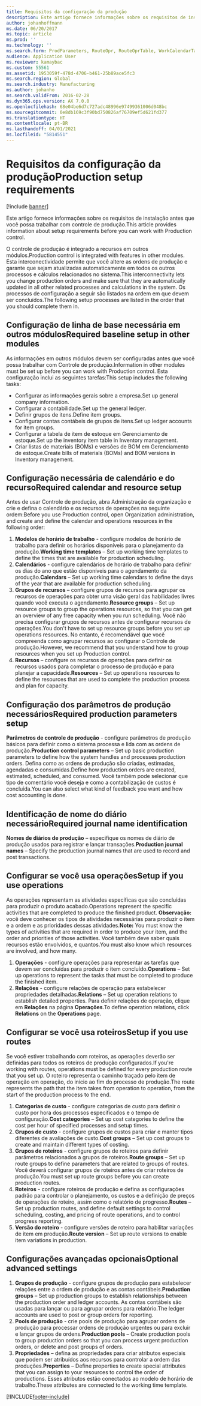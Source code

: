 ```yaml
---
title: Requisitos da configuração da produção
description: Este artigo fornece informações sobre os requisitos de instalação antes que você possa trabalhar com controle de produção.
author: johanhoffmann
ms.date: 06/20/2017
ms.topic: article
ms.prod: ''
ms.technology: ''
ms.search.form: ProdParameters, RouteOpr, RouteOprTable, WorkCalendarTable, WorkTimeTable, WrkCtrTable
audience: Application User
ms.reviewer: kamaybac
ms.custom: 55561
ms.assetid: 1953059f-478d-4706-b461-25b89ace5fc3
ms.search.region: Global
ms.search.industry: Manufacturing
ms.author: johanho
ms.search.validFrom: 2016-02-28
ms.dyn365.ops.version: AX 7.0.0
ms.openlocfilehash: 68e04be6d7c727adc48996e97499361006d048bc
ms.sourcegitcommit: 0e8db169c3f90bd750826af76709ef5d621fd377
ms.translationtype: HT
ms.contentlocale: pt-BR
ms.lasthandoff: 04/01/2021
ms.locfileid: "5814551"
---
```

# <a name="production-setup-requirements"></a><span data-ttu-id="88426-103">Requisitos da configuração da produção</span><span class="sxs-lookup"><span data-stu-id="88426-103">Production setup requirements</span></span>

[!include [banner](../includes/banner.md)]

<span data-ttu-id="88426-104">Este artigo fornece informações sobre os requisitos de instalação antes que você possa trabalhar com controle de produção.</span><span class="sxs-lookup"><span data-stu-id="88426-104">This article provides information about setup requirements before you can work with Production control.</span></span> 

<span data-ttu-id="88426-105">O controle de produção é integrado a recursos em outros módulos.</span><span class="sxs-lookup"><span data-stu-id="88426-105">Production control is integrated with features in other modules.</span></span> <span data-ttu-id="88426-106">Esta interconectividade permite que você altere as ordens de produção e garante que sejam atualizadas automaticamente em todos os outros processos e cálculos relacionados no sistema.</span><span class="sxs-lookup"><span data-stu-id="88426-106">This interconnectivity lets you change production orders and make sure that they are automatically updated in all other related processes and calculations in the system.</span></span> <span data-ttu-id="88426-107">Os processos de configuração a seguir são listados na ordem em que devem ser concluídos.</span><span class="sxs-lookup"><span data-stu-id="88426-107">The following setup processes are listed in the order that you should complete them in.</span></span>

## <a name="required-baseline-setup-in-other-modules"></a><span data-ttu-id="88426-108">Configuração de linha de base necessária em outros módulos</span><span class="sxs-lookup"><span data-stu-id="88426-108">Required baseline setup in other modules</span></span>
<span data-ttu-id="88426-109">As informações em outros módulos devem ser configuradas antes que você possa trabalhar com Controle de produção.</span><span class="sxs-lookup"><span data-stu-id="88426-109">Information in other modules must be set up before you can work with Production control.</span></span> <span data-ttu-id="88426-110">Esta configuração inclui as seguintes tarefas:</span><span class="sxs-lookup"><span data-stu-id="88426-110">This setup includes the following tasks:</span></span>

-   <span data-ttu-id="88426-111">Configurar as informações gerais sobre a empresa.</span><span class="sxs-lookup"><span data-stu-id="88426-111">Set up general company information.</span></span>
-   <span data-ttu-id="88426-112">Configurar a contabilidade.</span><span class="sxs-lookup"><span data-stu-id="88426-112">Set up the general ledger.</span></span>
-   <span data-ttu-id="88426-113">Definir grupos de itens.</span><span class="sxs-lookup"><span data-stu-id="88426-113">Define item groups.</span></span>
-   <span data-ttu-id="88426-114">Configurar contas contábeis de grupos de itens.</span><span class="sxs-lookup"><span data-stu-id="88426-114">Set up ledger accounts for item groups.</span></span>
-   <span data-ttu-id="88426-115">Configurar a tabela de item de estoque em Gerenciamento de estoque.</span><span class="sxs-lookup"><span data-stu-id="88426-115">Set up the inventory item table in Inventory management.</span></span>
-   <span data-ttu-id="88426-116">Criar listas de materiais (BOMs) e versões de BOM em Gerenciamento de estoque.</span><span class="sxs-lookup"><span data-stu-id="88426-116">Create bills of materials (BOMs) and BOM versions in Inventory management.</span></span>

## <a name="required-calendar-and-resource-setup"></a><span data-ttu-id="88426-117">Configuração necessária de calendário e do recurso</span><span class="sxs-lookup"><span data-stu-id="88426-117">Required calendar and resource setup</span></span>
<span data-ttu-id="88426-118">Antes de usar Controle de produção, abra Administração da organização e crie e defina o calendário e os recursos de operações na seguinte ordem:</span><span class="sxs-lookup"><span data-stu-id="88426-118">Before you use Production control, open Organization administration, and create and define the calendar and operations resources in the following order:</span></span>

1.  <span data-ttu-id="88426-119">**Modelos de horário de trabalho** - configure modelos de horário de trabalho para definir os horários disponíveis para o planejamento da produção.</span><span class="sxs-lookup"><span data-stu-id="88426-119">**Working time templates** – Set up working time templates to define the times that are available for production scheduling.</span></span>
2.  <span data-ttu-id="88426-120">**Calendários** - configure calendários de horário de trabalho para definir os dias do ano que estão disponíveis para o agendamento da produção.</span><span class="sxs-lookup"><span data-stu-id="88426-120">**Calendars** – Set up working time calendars to define the days of the year that are available for production scheduling.</span></span>
3.  <span data-ttu-id="88426-121">**Grupos de recursos** – configure grupos de recursos para agrupar os recursos de operações para obter uma visão geral das habilidades livres quando você executa o agendamento.</span><span class="sxs-lookup"><span data-stu-id="88426-121">**Resource groups** – Set up resource groups to group the operations resources, so that you can get an overview of any free capacity when you run scheduling.</span></span> <span data-ttu-id="88426-122">Você não precisa configurar grupos de recursos antes de configurar recursos de operações.</span><span class="sxs-lookup"><span data-stu-id="88426-122">You don't have to set up resource groups before you set up operations resources.</span></span> <span data-ttu-id="88426-123">No entanto, é recomendável que você compreenda como agrupar recursos ao configurar o Controle de produção.</span><span class="sxs-lookup"><span data-stu-id="88426-123">However, we recommend that you understand how to group resources when you set up Production control.</span></span>
4.  <span data-ttu-id="88426-124">**Recursos** – configure os recursos de operações para definir os recursos usados para completar o processo de produção e para planejar a capacidade.</span><span class="sxs-lookup"><span data-stu-id="88426-124">**Resources** – Set up operations resources to define the resources that are used to complete the production process and plan for capacity.</span></span>

## <a name="required-production-parameters-setup"></a><span data-ttu-id="88426-125">Configuração dos parâmetros de produção necessários</span><span class="sxs-lookup"><span data-stu-id="88426-125">Required production parameters setup</span></span>
<span data-ttu-id="88426-126">**Parâmetros de controle de produção** - configure parâmetros de produção básicos para definir como o sistema processa e lida com as ordens de produção.</span><span class="sxs-lookup"><span data-stu-id="88426-126">**Production control parameters** – Set up basic production parameters to define how the system handles and processes production orders.</span></span> <span data-ttu-id="88426-127">Defina como as ordens de produção são criadas, estimadas, agendadas e consumidas.</span><span class="sxs-lookup"><span data-stu-id="88426-127">Define how production orders are created, estimated, scheduled, and consumed.</span></span> <span data-ttu-id="88426-128">Você também pode selecionar que tipo de comentário você deseja e como a contabilização de custos é concluída.</span><span class="sxs-lookup"><span data-stu-id="88426-128">You can also select what kind of feedback you want and how cost accounting is done.</span></span>

## <a name="required-journal-name-identification"></a><span data-ttu-id="88426-129">Identificação de nome do diário necessário</span><span class="sxs-lookup"><span data-stu-id="88426-129">Required journal name identification</span></span>
<span data-ttu-id="88426-130">**Nomes de diários de produção** – especifique os nomes de diário de produção usados para registrar e lançar transações.</span><span class="sxs-lookup"><span data-stu-id="88426-130">**Production journal names** – Specify the production journal names that are used to record and post transactions.</span></span>

## <a name="setup-if-you-use-operations"></a><span data-ttu-id="88426-131">Configurar se você usa operações</span><span class="sxs-lookup"><span data-stu-id="88426-131">Setup if you use operations</span></span>
<span data-ttu-id="88426-132">As operações representam as atividades específicas que são concluídas para produzir o produto acabado.</span><span class="sxs-lookup"><span data-stu-id="88426-132">Operations represent the specific activities that are completed to produce the finished product.</span></span> <span data-ttu-id="88426-133">**Observação:** você deve conhecer os tipos de atividades necessárias para produzir o item e a ordem e as prioridades dessas atividades.</span><span class="sxs-lookup"><span data-stu-id="88426-133">**Note:** You must know the types of activities that are required in order to produce your item, and the order and priorities of those activities.</span></span> <span data-ttu-id="88426-134">Você também deve saber quais recursos estão envolvidos, e quantos.</span><span class="sxs-lookup"><span data-stu-id="88426-134">You must also know which resources are involved, and how many.</span></span>

1.  <span data-ttu-id="88426-135">**Operações** - configure operações para representar as tarefas que devem ser concluídas para produzir o item concluído.</span><span class="sxs-lookup"><span data-stu-id="88426-135">**Operations** – Set up operations to represent the tasks that must be completed to produce the finished item.</span></span>
2.  <span data-ttu-id="88426-136">**Relações** - configure relações de operação para estabelecer propriedades detalhadas.</span><span class="sxs-lookup"><span data-stu-id="88426-136">**Relations** – Set up operation relations to establish detailed properties.</span></span> <span data-ttu-id="88426-137">Para definir relações de operação, clique em **Relações** na página **Operações**.</span><span class="sxs-lookup"><span data-stu-id="88426-137">To define operation relations, click **Relations** on the **Operations** page.</span></span>

## <a name="setup-if-you-use-routes"></a><span data-ttu-id="88426-138">Configurar se você usa roteiros</span><span class="sxs-lookup"><span data-stu-id="88426-138">Setup if you use routes</span></span>
<span data-ttu-id="88426-139">Se você estiver trabalhando com roteiros, as operações deverão ser definidas para todos os roteiros de produção configurados.</span><span class="sxs-lookup"><span data-stu-id="88426-139">If you're working with routes, operations must be defined for every production route that you set up.</span></span> <span data-ttu-id="88426-140">O roteiro representa o caminho traçado pelo item de operação em operação, do início ao fim do processo de produção.</span><span class="sxs-lookup"><span data-stu-id="88426-140">The route represents the path that the item takes from operation to operation, from the start of the production process to the end.</span></span>

1.  <span data-ttu-id="88426-141">**Categorias de custo** - configure categorias de custo para definir o custo por hora dos processos especificados e o tempo de configuração.</span><span class="sxs-lookup"><span data-stu-id="88426-141">**Cost categories** – Set up cost categories to define the cost per hour of specified processes and setup times.</span></span>
2.  <span data-ttu-id="88426-142">**Grupos de custo** - configure grupos de custos para criar e manter tipos diferentes de avaliações de custo.</span><span class="sxs-lookup"><span data-stu-id="88426-142">**Cost groups** – Set up cost groups to create and maintain different types of costing.</span></span>
3.  <span data-ttu-id="88426-143">**Grupos de roteiros** - configure grupos de roteiros para definir parâmetros relacionados a grupos de roteiros.</span><span class="sxs-lookup"><span data-stu-id="88426-143">**Route groups** – Set up route groups to define parameters that are related to groups of routes.</span></span> <span data-ttu-id="88426-144">Você deverá configurar grupos de roteiros antes de criar roteiros de produção.</span><span class="sxs-lookup"><span data-stu-id="88426-144">You must set up route groups before you can create production routes.</span></span>
4.  <span data-ttu-id="88426-145">**Roteiros** - configure roteiros de produção e defina as configurações padrão para controlar o planejamento, os custos e a definição de preços de operações de roteiro, assim como o relatório de progresso.</span><span class="sxs-lookup"><span data-stu-id="88426-145">**Routes** – Set up production routes, and define default settings to control scheduling, costing, and pricing of route operations, and to control progress reporting.</span></span>
5.  <span data-ttu-id="88426-146">**Versão do roteiro** - configure versões de roteiro para habilitar variações de item em produção.</span><span class="sxs-lookup"><span data-stu-id="88426-146">**Route version** – Set up route versions to enable item variations in production.</span></span>

## <a name="optional-advanced-settings"></a><span data-ttu-id="88426-147">Configurações avançadas opcionais</span><span class="sxs-lookup"><span data-stu-id="88426-147">Optional advanced settings</span></span>
1.  <span data-ttu-id="88426-148">**Grupos de produção** - configure grupos de produção para estabelecer relações entre a ordem de produção e as contas contábeis.</span><span class="sxs-lookup"><span data-stu-id="88426-148">**Production groups** – Set up production groups to establish relationships between the production order and ledger accounts.</span></span> <span data-ttu-id="88426-149">As contas contábeis são usadas para lançar ou para agrupar ordens para relatório.</span><span class="sxs-lookup"><span data-stu-id="88426-149">The ledger accounts are used to post or group orders for reporting.</span></span>
2.  <span data-ttu-id="88426-150">**Pools de produção** - crie pools de produção para agrupar ordens de produção para processar ordens de produção urgentes ou para excluir e lançar grupos de ordens.</span><span class="sxs-lookup"><span data-stu-id="88426-150">**Production pools** – Create production pools to group production orders so that you can process urgent production orders, or delete and post groups of orders.</span></span>
3.  <span data-ttu-id="88426-151">**Propriedades** – defina as propriedades para criar atributos especiais que podem ser atribuídos aos recursos para controlar a ordem das produções.</span><span class="sxs-lookup"><span data-stu-id="88426-151">**Properties** – Define properties to create special attributes that you can assign to your resources to control the order of productions.</span></span> <span data-ttu-id="88426-152">Esses atributos estão conectados ao modelo de horário de trabalho.</span><span class="sxs-lookup"><span data-stu-id="88426-152">These attributes are connected to the working time template.</span></span>






[!INCLUDE[footer-include](../../includes/footer-banner.md)]
